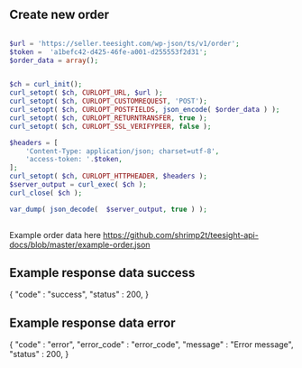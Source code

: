 ## Create new order

```php

$url = 'https://seller.teesight.com/wp-json/ts/v1/order';
$token =  'a1befc42-d425-46fe-a001-d255553f2d31';
$order_data = array();


$ch = curl_init();
curl_setopt( $ch, CURLOPT_URL, $url );
curl_setopt( $ch, CURLOPT_CUSTOMREQUEST, 'POST');
curl_setopt( $ch, CURLOPT_POSTFIELDS, json_encode( $order_data ) );
curl_setopt( $ch, CURLOPT_RETURNTRANSFER, true );
curl_setopt( $ch, CURLOPT_SSL_VERIFYPEER, false );

$headers = [
	'Content-Type: application/json; charset=utf-8',
	'access-token: '.$token,
];
curl_setopt( $ch, CURLOPT_HTTPHEADER, $headers );
$server_output = curl_exec( $ch );
curl_close( $ch );

var_dump( json_decode(  $server_output, true ) );
    
```

Example order data here https://github.com/shrimp2t/teesight-api-docs/blob/master/example-order.json


## Example response data success


{
	"code" : "success",
	"status" : 200,
}


## Example response data error

{
	"code" : "error",
	"error_code" : "error_code",
	"message" : "Error message",
	"status" : 200,
}





